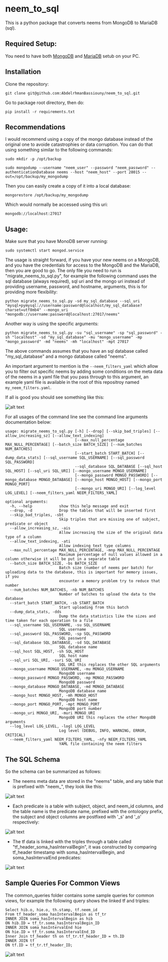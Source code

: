 # neem_to_sql

This is a python package that converts neems from MongoDB to MariaDB (sql).

## Required Setup:

You need to have both [MongoDB](https://www.mongodb.com/docs/manual/tutorial/install-mongodb-on-ubuntu/) and [MariaDB](https://www.digitalocean.com/community/tutorials/how-to-install-mariadb-on-ubuntu-20-04) setub on your PC.

## Installation

Clone the repository:
```
git clone git@github.com:AbdelrhmanBassiouny/neem_to_sql.git
```

Go to package root directory, then do:
```
pip install -r requirements.txt
```

## Recommendations

I would recommend using a copy of the mongo database instead of the original one to avoide catastrophies or data corruption. You can do that using something similar to the following commands:

```
sudo mkdir -p /opt/backup

sudo mongodump --username "neem_user" --password "neem_password" --authenticationDatabase neems --host "neem_host" --port 28015 --out=/opt/backup/my_mongodump
```

Then you can easily create a copy of it into a local database:

```
mongorestore /opt/backup/my_mongodump
```

Which would normally be accessed using this uri:

```
mongodb://localhost:27017
```

## Usage:

Make sure that you have MonoDB server running:

```
sudo systemctl start mongod.service
```

The usage is straight forward, if you have your new neems on a MongoDB, and you have the credentials for access to the MongoDB and the MariaDB, then you are good to go. The only file you need to run is "migrate_neems_to_sql.py", for example the following command uses the sql database (always required), sql uri and the mongo uri instead of providing username, password, and hostname, arguments, this is for providing more flexibility:

```
python migrate_neems_to_sql.py -sd my_sql_database --sql_uri "mysql+pymysql://username:password@localhost/my_sql_database?charset=utf8mb4" --mongo_uri "mongodb://username:password@localhost:27017/neems"
```

Another way is using the specific arguments:

```
python migrate_neems_to_sql.py -su "sql_username" -sp "sql_password" -sh "localhost" -sd "my_sql_database" -mu "mongo_username" -mp "mongo_password" -md "neems" -mh "localhost" -mpt 27017
```

The above commands assumes that you have an sql database called "my_sql_database" and a mongo database called "neems".

An important argument to mention is the ```--neem_filters_yaml``` which allow you to filter out specific neems by adding some conditions on the meta data of the neems in a yaml file that you pass through to this argument, an example yaml file is available in the root of this repositroy named ```my_neem_filters.yaml```.

If all is good you should see something like this:

![alt text](resources/loading_bar_all_step.png)

For all usages of the command line see the command line arguments documentation below:

```
usage: migrate_neems_to_sql.py [-h] [--drop] [--skip_bad_triples] [--allow_increasing_sz] [--allow_text_indexing]
                               [--max_null_percentage MAX_NULL_PERCENTAGE] [--batch_size BATCH_SIZE] [--num_batches NUM_BATCHES]
                               [--start_batch START_BATCH] [--dump_data_stats] [--sql_username SQL_USERNAME] [--sql_password SQL_PASSWORD]
                               --sql_database SQL_DATABASE [--sql_host SQL_HOST] [--sql_uri SQL_URI] [--mongo_username MONGO_USERNAME]
                               [--mongo_password MONGO_PASSWORD] [--mongo_database MONGO_DATABASE] [--mongo_host MONGO_HOST] [--mongo_port MONGO_PORT]
                               [--mongo_uri MONGO_URI] [--log_level LOG_LEVEL] [--neem_filters_yaml NEEM_FILTERS_YAML]

optional arguments:
  -h, --help            show this help message and exit
  --drop, -d            Drop the tables that will be inserted first
  --skip_bad_triples, -sbt
                        Skip triples that are missing one of subject, predicate or object
  --allow_increasing_sz, -ais
                        Allow increasing the size of the original data type of a column
  --allow_text_indexing, -ati
                        Allow indexing text type columns
  --max_null_percentage MAX_NULL_PERCENTAGE, -mnp MAX_NULL_PERCENTAGE
                        Maximum percentage of null values allowed in a column otherwise it will be put in a separate table
  --batch_size BATCH_SIZE, -bs BATCH_SIZE
                        Batch size (number of neems per batch) for uploading data to the database, this is important for memory issues, if you
                        encounter a memory problem try to reduce that number
  --num_batches NUM_BATCHES, -nb NUM_BATCHES
                        Number of batches to upload the data to the database
  --start_batch START_BATCH, -sb START_BATCH
                        Start uploading from this batch
  --dump_data_stats, -dds
                        Dump the data statistics like the sizes and time taken for each operation to a file
  --sql_username SQL_USERNAME, -su SQL_USERNAME
                        SQL username
  --sql_password SQL_PASSWORD, -sp SQL_PASSWORD
                        SQL password
  --sql_database SQL_DATABASE, -sd SQL_DATABASE
                        SQL database name
  --sql_host SQL_HOST, -sh SQL_HOST
                        SQL host name
  --sql_uri SQL_URI, -suri SQL_URI
                        SQL URI this replaces the other SQL arguments
  --mongo_username MONGO_USERNAME, -mu MONGO_USERNAME
                        MongoDB username
  --mongo_password MONGO_PASSWORD, -mp MONGO_PASSWORD
                        MongoDB password
  --mongo_database MONGO_DATABASE, -md MONGO_DATABASE
                        MongoDB database name
  --mongo_host MONGO_HOST, -mh MONGO_HOST
                        MongoDB host name
  --mongo_port MONGO_PORT, -mpt MONGO_PORT
                        MongoDB port number
  --mongo_uri MONGO_URI, -muri MONGO_URI
                        MongoDB URI this replaces the other MongoDB arguments
  --log_level LOG_LEVEL, -logl LOG_LEVEL
                        Log level (DEBUG, INFO, WARNING, ERROR, CRITICAL)
  --neem_filters_yaml NEEM_FILTERS_YAML, -nfy NEEM_FILTERS_YAML
                        YAML file containing the neem filters
```

## The SQL Schema

So the schema can be summarized as follows:

- The neems meta data are stored in the "neems" table, and any table that is prefixed with "neem_", they look like this:

![alt text](resources/neems_meta_data.png)

- Each predicate is a table with subject, object, and neem_id columns, and the table name is the predicate name, prefixed with the ontologoy prefix, the subject and object columns are postfixed with '_s' and '_o' respectively:

![alt text](resources/predicate_tables.png)

- The tf data is linked with the triples through a table called "tf_header_soma_hasIntervalBegin", it was constructed by comparing tf_header timestamp with soma_hasIntervalBegin, and soma_hasIntervalEnd predicates:

![alt text](resources/schema_illustration.png)

## Sample Queries For Common Views

The common_queries folder contains some sample queries for common views, for example the following query shows the linked tf and triples:


```
Select hib.o, hie.o, th.stamp, tf.neem_id
From tf_header_soma_hasIntervalBegin as tf_tr
INNER JOIN soma_hasIntervalBegin as hib
ON hib.ID = tf_tr.soma_hasIntervalBegin_ID
INNER JOIN soma_hasIntervalEnd hie
ON hie.ID = tf_tr.soma_hasIntervalEnd_ID
Inner Join tf_header th on tf_tr.tf_header_ID = th.ID
INNER JOIN tf
ON tf.ID = tf_tr.tf_header_ID;
```

![alt text](resources/result_of_tf_and_triples.png)


